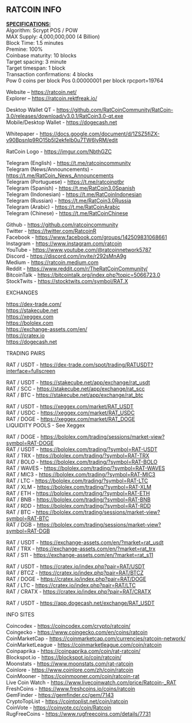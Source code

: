 RATCOIN INFO
--------------------------------------------------------------------------------------------------------------
<b><u>SPECIFICATIONS:</u></b><br>
Algorithm: Scrypt POS / POW<br>
MAX Supply: 4,000,000,000 (4 Billion)<br>
Block Time: 1.5 minutes<br>
Premine: 100% <br>
Coinbase maturity: 10 blocks<br>
Target spacing: 3 minute<br>
Target timespan: 1 block<br>
Transaction confirmations: 4 blocks<br>
Pow 0 coins per block
Pos 0.00000001 per block
rpcport=19764<br>

Website – https://ratcoin.net/<br>
Explorer – https://ratcoin.rektfreak.io/<br>

Desktop Wallet QT - https://github.com/RatCoinCommunity/RatCoin-3.0/releases/download/v3.0.1/RatCoin3.0-qt.exe<br>
Mobile/Desktop Wallet - https://dogecash.net

Whitepaper - https://docs.google.com/document/d/1ZSZ5fiZX-v90BpsnIp9RO15b5I2ekfeIb0u7TW6lyRM/edit<br>

RatCoin Logo - https://imgur.com/NbthGZC 

Telegram (English) - https://t.me/ratcoincommunity<br>
Telegram (News/Announcements) - https://t.me/RatCoin_News_Announcements<br>
Telegram (Portuguese) - https://t.me/ratcoinptbr<br>
Telegram (Spanish) - https://t.me/RatCoin3.0Spanish<br>
Telegram (Indonesian) - https://t.me/RatCoinIndonesian<br>
Telegram (Russian) - https://t.me/RatCoin3.0Russia<br>
Telegram (Arabic) - https://t.me/RatCoinArabic<br>
Telegram (Chinese) - https://t.me/RatCoinChinese

Github - https://github.com/ratcoincommunity<br>
Twitter - https://twitter.com/RatcoinR<br>
Facebook - https://www.facebook.com/groups/142509831068661<br>
Instagram - https://www.instagram.com/ratcoin <br>
YouTube - https://www.youtube.com/@ratcoinnetwork5787<br>
Discord - https://discord.com/invite/r292sMnA9g<br>
Medium - https://ratcoin.medium.com<br>
Reddit - https://www.reddit.com/r/TheRatCoinCommunity/<br>
BitcoinTalk - https://bitcointalk.org/index.php?topic=5066723.0<br>
StockTwits - https://stocktwits.com/symbol/RAT.X<br>

EXCHANGES<br>

https://dex-trade.com/<br>
https://stakecube.net<br>
https://xeggex.com<br>
https://bololex.com<br>
https://exchange-assets.com/en/<br>
https://cratex.io<br>
https://dogecash.net<br>

TRADING PAIRS<br>

RAT / USDT - https://dex-trade.com/spot/trading/RATUSDT?interface=fullscreen<br>

RAT / USDT - https://stakecube.net/app/exchange/rat_usdt<br>
RAT / SCC - https://stakecube.net/app/exchange/rat_scc<br>
RAT / BTC - https://stakecube.net/app/exchange/rat_btc<br>

RAT / USDT - https://xeggex.com/market/RAT_USDT<br>
RAT / USDC - https://xeggex.com/market/RAT_USDC<br>
RAT / DOGE - https://xeggex.com/market/RAT_DOGE<br>
LIQUIDITY POOLS - See Xeggex<br>

RAT / DOGE - https://bololex.com/trading/sessions/market-view?symbol=RAT-DOGE<br>
RAT / USDT - https://bololex.com/trading/?symbol=RAT-USDT<br>
RAT / TRX - https://bololex.com/trading/?symbol=RAT-TRX<br>
RAT / BOLO - https://bololex.com/trading/?symbol=RAT-BOLO<br>
RAT / WAVES - https://bololex.com/trading/?symbol=RAT-WAVES<br>
RAT / MIC3 - https://bololex.com/trading/?symbol=RAT-MIC3<br>
RAT / LTC - https://bololex.com/trading/?symbol=RAT-LTC<br>
RAT / XLM - https://bololex.com/trading/?symbol=RAT-XLM<br>
RAT / ETH - https://bololex.com/trading/?symbol=RAT-ETH<br>
RAT / BNB - https://bololex.com/trading/?symbol=RAT-BNB<br>
RAT / RDD - https://bololex.com/trading/?symbol=RAT-RDD<br>
RAT / BTC - https://bololex.com/trading/sessions/market-view?symbol=RAT-BTC<br>
RAT / DGB - https://bololex.com/trading/sessions/market-view?symbol=RAT-DGB<br>

RAT / USDT - https://exchange-assets.com/en/?market=rat_usdt<br>
RAT / TRX - https://exchange-assets.com/en/?market=rat_trx<br>
RAT / S11 - https://exchange-assets.com/en/?market=rat_s11<br>

RAT / USDT - https://cratex.io/index.php?pair=RAT/USDT<br>
RAT / BTCZ - https://cratex.io/index.php?pair=RAT/BTCZ<br>
RAT / DOGE - https://cratex.io/index.php?pair=RAT/DOGE<br>
RAT / LTC  - https://cratex.io/index.php?pair=RAT/LTC<br>
RAT / CRATX - https://cratex.io/index.php?pair=RAT/CRATX<br>

RAT / USDT - https://app.dogecash.net/exchange/RAT_USDT

INFO SITES<br>

Coincodex - https://coincodex.com/crypto/ratcoin/<br>
Coingecko - https://www.coingecko.com/en/coins/ratcoin<br>
CoinMarketCap - https://coinmarketcap.com/currencies/ratcoin-network/<br>
CoinMarketLeague - https://coinmarketleague.com/coin/ratcoin<br>
Coinpaprika - https://coinpaprika.com/coin/rat-ratcoin/<br>
Blockspot.io - https://blockspot.io/coin/ratcoin/<br>
Moonstats - https://www.moonstats.com/rat-ratcoin<br>
Coinlore - https://www.coinlore.com/zh/coin/ratcoin<br>
CoinMooner - https://coinmooner.com/coin/ratcoin-rat<br>
Live Coin Watch - https://www.livecoinwatch.com/price/Ratcoin-_RAT<br>
FreshCoins - https://www.freshcoins.io/coins/ratcoin<br>
GemFinder - https://gemfinder.cc/gem/7143<br>
CryptoTopList - https://cointoplist.net/coin/ratcoin<br>
CoinVote - https://coinvote.cc/coin/Ratcoin<br>
RugFreeCoins - https://www.rugfreecoins.com/details/7731<br>














